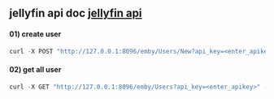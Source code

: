 ## jellyfin api doc <a href="https://app.swaggerhub.com/apis/vdts/jellyfin-server_api/" target="_blank">jellyfin api</a>

#### 01) create user
```python
curl -X POST "http://127.0.0.1:8096/emby/Users/New?api_key=<enter_apikey>" -H  "accept: application/json" -H  "Content-Type: application/json" -d "{\"Name\":\"new user\"}"
```

#### 02) get all user
```python
curl -X GET "http://127.0.0.1:8096/emby/Users?api_key=<enter_apikey>" -H  "accept: application/json" -H  "Content-Type: application/json"
```
